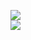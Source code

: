 [![](https://img.shields.io/badge/Made%20With-Github%20Spray-lightgrey.svg?style=for-the-badge&logo=github)](https://github.com/Annihil/github-spray#7160)  
[![](https://i.imgur.com/2DrTn0Z.gif)](https://github.com/Annihil/github-spray)